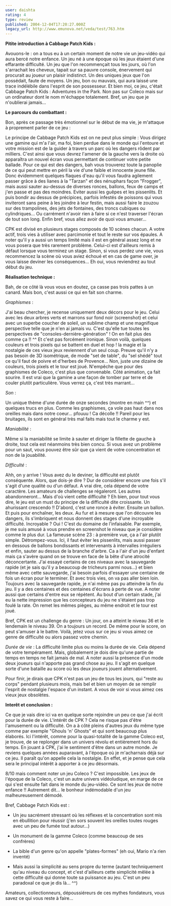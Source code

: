 ```yaml
---
user: daishta
rating: 4
type: review
published: 2004-12-04T17:20:27.000Z
legacy_url: http://www.emunova.net/veda/test/763.htm
---
```

**Pitite introduction à Cabbage Patch Kids :**  

  

Avouons-le : on a tous eu à un certain moment de notre vie un jeu-vidéo qui aura bercé notre enfance. Un jeu né à une époque où les jeux étaient d'une effarante difficulté. Un jeu que l'on recommençait tous les jours, où l'on s'arrachait les cheveux, tapait sur sa pauvre console, énervement qui procurait au joueur un plaisir indistinct. Un des uniques jeux que l'on possédait, faute de moyens. Un jeu, bon ou mauvais, qui aura laissé une trace indélébile dans l'esprit de son possesseur. Et bien moi, ce jeu, c'était Cabbage Patch Kids : Adventures in the Park. Non pas sur Coleco mais sur un ordinateur dont le nom m'échappe totalement. Bref, un jeu que je n'oublierai jamais...  

  

**Le parcours du combattant :**  

  

Bon, après ce passage très émotionnel sur le début de ma vie, je m'attaque à proprement parler de ce jeu :  

  

Le principe de Cabbage Patch Kids est on ne peut plus simple : Vous dirigez une gamine qui m'a l'air, ma foi, bien perdue dans le monde qui l'entoure et votre mission est de la guider à travers un parc où les dangers rôdent par milliers. C'est ainsi que vous devrez l'amener de la gauche vers la droite où apparaîtra un nouvel écran vous permettant de continuer votre petite ballade. Pour ce qui est des dangers, bah vous trouverez toute la panoplie de ce qui peut mettre en péril la vie d'une faible et innocente jeune fille. Donc évidemment quelques flaques d'eau qu'il vous faudra agilement passer grâce à des lianes à la "Tarzan" et des nénuphars façon "Frogger", mais aussi sauter au-dessus de diverses ronces, ballons, feux de camps et j'en passe et pas des moindres. Eviter aussi les guêpes et les pissenlits. Et puis bondir au dessus de précipices, parfois infestés de poissons qui vous inviteront sans peine à les joindre à leur festin, mais aussi faire le zouzou sur des trampolines, des jets de fontaines, des troncs cubiques ou cylindriques... Ou carrément n'avoir rien à faire si ce n'est traverser l'écran de tout son long. Enfin bref, vous allez avoir de quoi vous amuser...   

  

CPK est divisé en plusieurs stages composés de 10 scènes chacun. A votre actif, trois vies à utiliser avec parcimonie et tout le reste sur vos épaules. A noter qu'il y a aussi un temps limité mais il est en général assez long et ne vous posera que très rarement problème. Celui-ci est d'ailleurs remis à défaut lorsque vous terminez un stage. Sinon, si vous perdez une vie, vous recommencez la scène où vous aviez échoué et en cas de game over, je vous laisse deviner les conséquences... Eh oui, vous reviendrez au tout début du jeu.   

  

**Réalisation technique :**  

  

Bah, de ce côté là vous vous en doutez, ça casse pas trois pattes à un canard. Mais bon, c'est aussi ce qui en fait son charme.   

  

_Graphismes_ :   

J'ai beau chercher, je recense uniquement deux décors pour le jeu. Celui avec les deux arbres verts et marrons sur fond noir (screenshot) et celui avec un superbe coucher de soleil, un sublime champ et une magnifique perspective telle que je n'en ai jamais vu. C'est qu'elle tue toutes les perspectives de "consoles-dernière-génération" ! On en fait plus des comme ça !! ^^ Et c'est pas forcément ironique. Sinon voilà, quelques couleurs et trois pixels qui se battent en duel et hop ! la magie et la nostalgie de ces vieux jeux reviennent d'un seul coup. Preuve qu'il n'y a pas besoin de 3D isométrique, de mode "set de table", du "sel shédé" tout ce qu'il faut de poivre et d'herbes de Provence... Non, juste une dizaine de couleurs, trois pixels et le tour est joué. N'empêche que pour des graphismes de Coleco, c'est plus que convenable. Côté animation, ça fait sourire. Il est vrai que la gamine a une façon de tomber par terre et de couler plutôt particulière. Vous verrez ça, c'est très marrant...   

  

_Son_ :  

Un unique thème d'une durée de onze secondes (montre en main ^^) et quelques trucs en plus. Comme les graphismes, ça vole pas haut dans nos oreilles mais dans notre coeur... pfouuu ! Ca décolle !! Pareil pour les bruitages, ils sont en général très mal faits mais tout le charme y est.  

  

_Maniabilité_ :   

Même si la maniabilité se limite à sauter et diriger la fillette de gauche à droite, tout cela est néanmoins très bien concu. Si vous avez un problème pour un saut, vous pouvez être sûr que ça vient de votre concentration et non de la jouabilité.   

  

_Difficulté_ :   

Ahh, on y arrive ! Vous avez du le deviner, la difficulté est plutôt conséquente. Alors, que dois-je dire ? Dur de considérer encore une fois s'il s'agit d'une qualité ou d'un défaut. A vrai dire, cela dépend de votre caractère. Les amateurs de challenges se régaleront. Les autres abandonneront... Mais d'où vient cette difficulté ? Eh bien, pour tout vous dire, le jeu est un must du principe de la difficulté dite croissante. Un ahurissant crescendo !! D'abord, c'est une ronce à éviter. Ensuite un ballon. Et puis pour enchaîner, les deux. Au fur et à mesure que l'on découvre les dangers, ils s'imbriquent et nous donnent des stages d'une incroyable difficulté. Incroyable ? Oui ! C'est du domaine de l'infaisable. Par exemple, je me suis amusé à vous prendre en screenshot le niveau que je considère comme le plus dur. La fameuse scène 23 : à première vue, ça a l'air plutôt simple. Détrompez-vous. Ici, il faut éviter les pissenlits, mais aussi passer en dessous de ballons bondissants et intervenants à intervalles irréguliers et enfin, sauter au dessus de la branche d'arbre. Ca a l'air d'un jeu d'enfant mais ça s'avère quand on se trouve en face de la bête d'une atrocité déconcertante. J'ai essayé certains de ces niveaux avec la sauvegarde rapide (et je sais qu'il y a beaucoup de tricheurs parmi nous...) et bien même avec cette sauvegarde, j'ai besoin parfois d'essayer une centaine de fois un écran pour le terminer. Et avec trois vies, on va pas aller bien loin. Toujours avec la sauvegarde rapide, je n'ai même pas pu atteindre la fin du jeu. Il y a des centaines et des centaines d'écrans à perte de vue. A noter aussi que certains d'entre eux se répètent. Au bout d'un certain stade, j'ai eu la nette impression que les concepteurs du jeu ne s'étaient pas trop foulé la rate. On remet les mêmes pièges, au même endroit et le tour est joué.   

  

Bref, CPK est un challenge du genre : Un jour, on a atteint le niveau 36 et le lendemain le niveau 39\. On a toujours un record. De même pour le score, on peut s'amuser à le battre. Voilà, jetez vous sur ce jeu si vous aimez ce genre de difficulté ou alors passez votre chemin.   

  

_Durée de vie_ : La difficulté limite plus ou moins la durée de vie. Cela dépend de votre tempérament. Mais, globalement je dois dire qu'une partie de temps en temps ne fait jamais de mal. A noter aussi la présence d'un mode deux joueurs qui n'apporte pas grand chose au jeu. Il s'agit en quelque sorte d'une bataille au score où les deux joueurs jouent alternativement.   

  

Pour finir, je dirais que CPK n'est pas un jeu de tous les jours, qui "reste au corps" pendant plusieurs mois, mais bel et bien un moyen de se remplir l'esprit de nostalgie l'espace d'un instant. A vous de voir si vous aimez ces vieux jeux obsolètes.  

  

**Interêt et conclusion :**  

  

Ce que je vais dire ici va en quelque sorte rejoindre un peu ce que j'ai écrit pour la durée de vie. L'intérêt de CPK ? Cela ne risque pas d'être l'amusement ou la difficulté. On a à côté pleins d'autres jeux du même type comme par exemple "Ghouls 'n' Ghosts" et qui sont beaucoup plus élaborés. Ici l'intérêt, comme pour la quasi-totalité de la gamme Coleco est, je trouve, de se replonger dans un univers révolu et entièrement hors du temps. En jouant à CPK, j'ai le sentiment d'être dans un autre monde. Je reviens quelques années auparavant, à l'époque où je m'acharnais déjà sur ce jeu. Il paraît qu'on appelle cela la nostalgie. En effet, et je pense que cela sera le principal intérêt à apporter à ce jeu désormais.   

  

8/10 mais comment noter un jeu Coleco ? C'est impossible. Les jeux de l'époque de la Coleco, c'est un autre univers vidéoludique, en marge de ce qui s'est ensuite fait dans le monde du jeu-vidéo. Ce sont les jeux de notre enfance !! Autrement dit... le bonheur indémodable d'un jeu malheureusement démodé.   

  

Bref, Cabbage Patch Kids est :  

- Un jeu sacrément stressant où les réflexes et la concentration sont mis en ébullition pour réussir (j'en sors souvent les oreilles toutes rouges avec un peu de fumée tout autour...)  

- Un monument de la gamme Coleco (comme beaucoup de ses confrères)  

- La bible d'un genre qu'on appelle "plates-formes" (eh oui, Mario n'a rien inventé)  

- Mais aussi la simplicité au sens propre du terme (autant techniquement qu'au niveau du concept, et c'est d'ailleurs cette simplicité mêlée à cette difficulté qui donne toute sa puissance au jeu. C'est un peu paradoxal ce que je dis là... ^^)  

Amateurs, collectionneurs, dépoussiéreurs de ces mythes fondateurs, vous savez ce qui vous reste à faire...